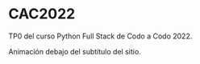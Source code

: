 # CAC2022

TP0 del curso Python Full Stack de Codo a Codo 2022.

Animación debajo del subtítulo del sitio.
